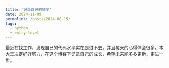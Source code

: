 ```yaml
---
title: '记录自己的蜕变'
date: 2024-11-09
permalink: /posts/2024-08-15/
tags:
  - python
  - entry-level
---
```


最近在找工作，发现自己的代码水平实在是过不去，并且每天的心得体会很多。本大王决定好好努力，在这个博客下记录自己的成长，希望未来能多多更新，更进一步。

